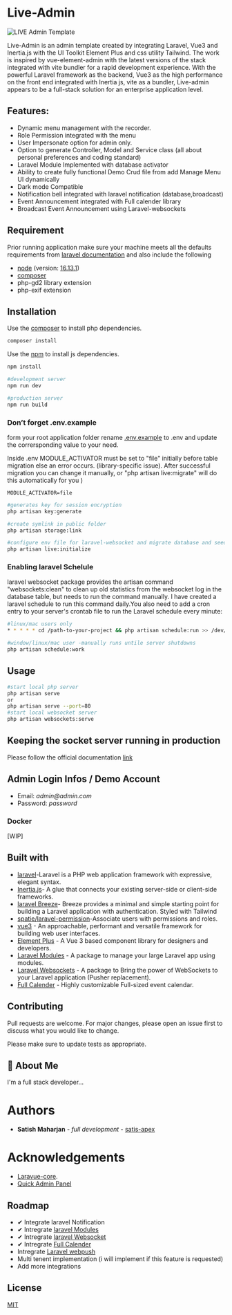 # Live-Admin

![LIVE Admin Template](https://iili.io/HqHBmej.jpg)

Live-Admin is an admin template created by integrating Laravel, Vue3 and Inertia.js with the UI Toolkit Element Plus and css utility Tailwind. The work is inspired by vue-element-admin with the latest versions of the stack integrated with vite bundler for a rapid development experience. With the powerful Laravel framework as the backend, Vue3 as the high performance on the front end integrated with Inertia js, vite as a bundler, Live-admin appears to be a full-stack solution for an enterprise application level.

## Features:

-   Dynamic menu management with the recorder.
-   Role Permission integrated with the menu
-   User Impersonate option for admin only.
-   Option to generate Controller, Model and Service class (all about personal preferences and coding standard)
-   Laravel Module Implemented with database activator
-   Ability to create fully functional Demo Crud file from add Manage Menu UI dynamically
-   Dark mode Compatible
-   Notification bell integrated with laravel notification (database,broadcast)
-   Event Announcement integrated with Full calender library
-   Broadcast Event Announcement using Laravel-websockets

## Requirement

Prior running application make sure your machine meets all the defaults requirements from [laravel documentation](https://laravel.com/docs/9.x/deployment#server-requirements) and also include the following

-   [node](https://nodejs.org/en/download/) (version: [16.13.1](https://nodejs.org/en/download/))
-   [composer](https://getcomposer.org/download/)
-   php-gd2 library extension
-   php-exif extension

## Installation

Use the [composer](https://getcomposer.org/download/) to install php dependencies.

```bash
composer install
```

Use the [npm](https://www.w3schools.com/whatis/whatis_npm.asp) to install js dependencies.

```bash
npm install

#development server
npm run dev

#production server
npm run build
```

### Don’t forget .env.example

form your root application folder rename [.env.example](https://github.com/laravel/laravel/blob/9.x/.env.example)
to .env and update the corrersponding value to your need.

Inside .env MODULE_ACTIVATOR must be set to "file" initially before table migration else an error occurs. (library-specific issue). After successful migration you can change it manually, or "php artisan live:migrate" will do this automatically for you )

    MODULE_ACTIVATOR=file

```bash
#generates key for session encryption
php artisan key:generate

#create symlink in public folder
php artisan storage:link

#configure env file for laravel-websocket and migrate database and seed data
php artisan live:initialize
```

### Enabling laravel Schelule

laravel websocket package provides the artisan command "websockets:clean" to clean up old statistics from the websocket log in the database table, but needs to run the command manually. I have created a laravel schedule to run this command daily.You also need to add a cron entry to your server's crontab file to run the Laravel schedule every minute:

```bash
#linux/mac users only
* * * * * cd /path-to-your-project && php artisan schedule:run >> /dev/null 2>&1

#window/linux/mac user -manually runs untile server shutdowns
php artisan schedule:work
```

## Usage

```bash
#start local php server
php artisan serve
or
php artisan serve --port=80
#start local websocket server
php artisan websockets:serve
```

## Keeping the socket server running in production

Please follow the official documentation [link](https://beyondco.de/docs/laravel-websockets/basic-usage/starting#keeping-the-socket-server-running-with-supervisord)

## Admin Login Infos / Demo Account

-   Email: _admin@admin.com_
-   Password: _password_

### Docker

[WIP]

## Built with

-   [laravel](https://laravel.com)-Laravel is a PHP web application framework with expressive, elegant syntax.
-   [Inertia.js](https://inertiajs.com)- A glue that connects your existing server-side or client-side frameworks.
-   [laravel Breeze](https://github.com/laravel/breeze)- Breeze provides a minimal and simple starting point for building a Laravel application with authentication. Styled with Tailwind
-   [spatie/laravel-permission](https://github.com/spatie/laravel-permission)-Associate users with permissions and roles.
-   [vue3](https://vuejs.org) - An approachable, performant and versatile framework for building web user interfaces.
-   [Element Plus](https://element-plus.org/en-US/) - A Vue 3 based component library for designers and developers.
-   [Laravel Modules](https://github.com/nWidart/laravel-modules) - A package to manage your large Laravel app using modules.
-   [Laravel Websockets](https://github.com/beyondcode/laravel-websockets) - A package to Bring the power of WebSockets to your Laravel application (Pusher replacement).
-   [Full Calender](https://fullcalendar.io) - Highly customizable Full-sized event calendar.

## Contributing

Pull requests are welcome. For major changes, please open an issue first to discuss what you would like to change.

Please make sure to update tests as appropriate.

## 🚀 About Me

I'm a full stack developer...

# Authors

-   **Satish Maharjan** - _full development_ - [satis-apex](https://github.com/satis-apex)

# Acknowledgements

-   [Laravue-core](https://github.com/tuandm/laravue-core).
-   [Quick Admin Panel](https://quickadminpanel.com)

## Roadmap

-   ✔ Integrate laravel Notification
-   ✔ Intregrate [laravel Modules](https://github.com/nWidart/laravel-modules)
-   ✔ Intregrate [laravel Websocket](https://github.com/beyondcode/laravel-websockets)
-   ✔ Intregrate [Full Calender](https://github.com/fullcalendar/fullcalendar)
-   Intregrate [Laravel webpush](https://github.com/laravel-notification-channels/webpush)
-   Multi tenent implementation (i will implement if this feature is requested)
-   Add more integrations

## License

[MIT](https://choosealicense.com/licenses/mit/)
